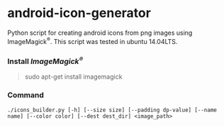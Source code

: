 # android-icon-generator

Python script for creating android icons from png images using ImageMagick<sup>®</sup>. This script was tested in ubuntu 14.04LTS.

### Install *ImageMagick<sup>®</sup>*  
>sudo apt-get install imagemagick


### Command
    ./icons_builder.py [-h] [--size size] [--padding dp-value] [--name name] [--color color] [--dest dest_dir] <image_path>

